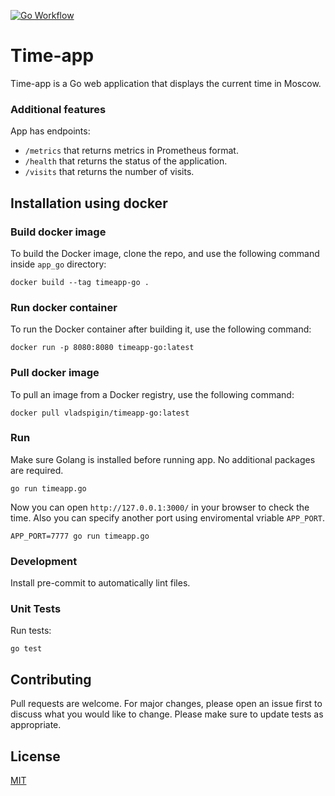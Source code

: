 [![Go Workflow](https://github.com/vladislav5ik/core-course-labs/actions/workflows/golang.yml/badge.svg)](https://github.com/vladislav5ik/core-course-labs/actions/workflows/golang.yml)
# Time-app

Time-app is a Go web application that displays the current time in Moscow.

### Additional features
App has endpoints:
- `/metrics` that returns metrics in Prometheus format.
- `/health` that returns the status of the application.
- `/visits` that returns the number of visits.

## Installation using docker
### Build docker image
To build the Docker image, clone the repo, and use the following command inside `app_go` directory:
```
docker build --tag timeapp-go .
```
### Run docker container
To run the Docker container after building it, use the following command:
```
docker run -p 8080:8080 timeapp-go:latest
```
### Pull docker image
To pull an image from a Docker registry, use the following command:
```
docker pull vladspigin/timeapp-go:latest
```

### Run
Make sure Golang is installed before running app. No additional packages are required.
```
go run timeapp.go
```
Now you can open `http://127.0.0.1:3000/` in your browser to check the time. Also you can specify another port using enviromental vriable `APP_PORT`.
```
APP_PORT=7777 go run timeapp.go
```

### Development

Install pre-commit to automatically lint files.

### Unit Tests
Run tests:
```
go test
```

## Contributing

Pull requests are welcome. For major changes, please open an issue first to discuss what you would like to change.
Please make sure to update tests as appropriate.

## License

[MIT](https://choosealicense.com/licenses/mit/)
